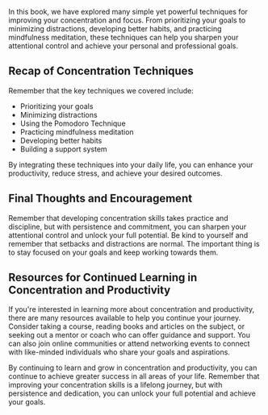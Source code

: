 
In this book, we have explored many simple yet powerful techniques for improving your concentration and focus. From prioritizing your goals to minimizing distractions, developing better habits, and practicing mindfulness meditation, these techniques can help you sharpen your attentional control and achieve your personal and professional goals.

Recap of Concentration Techniques
---------------------------------

Remember that the key techniques we covered include:

* Prioritizing your goals
* Minimizing distractions
* Using the Pomodoro Technique
* Practicing mindfulness meditation
* Developing better habits
* Building a support system

By integrating these techniques into your daily life, you can enhance your productivity, reduce stress, and achieve your desired outcomes.

Final Thoughts and Encouragement
--------------------------------

Remember that developing concentration skills takes practice and discipline, but with persistence and commitment, you can sharpen your attentional control and unlock your full potential. Be kind to yourself and remember that setbacks and distractions are normal. The important thing is to stay focused on your goals and keep working towards them.

Resources for Continued Learning in Concentration and Productivity
------------------------------------------------------------------

If you're interested in learning more about concentration and productivity, there are many resources available to help you continue your journey. Consider taking a course, reading books and articles on the subject, or seeking out a mentor or coach who can offer guidance and support. You can also join online communities or attend networking events to connect with like-minded individuals who share your goals and aspirations.

By continuing to learn and grow in concentration and productivity, you can continue to achieve greater success in all areas of your life. Remember that improving your concentration skills is a lifelong journey, but with persistence and dedication, you can unlock your full potential and achieve your goals.